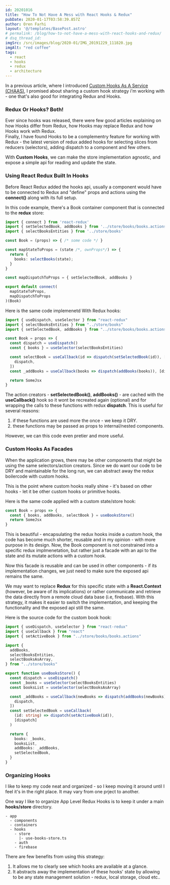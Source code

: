 ```yaml
---
id: 20201016
title: "How To Not Have A Mess with React Hooks & Redux"
pubDate: 2020-01-17T03:58:39.857Z
author: Oren Farhi
layout: '@/templates/BasePost.astro'
# permalink: /blog/how-to-not-have-a-mess-with-react-hooks-and-redux/
# dsq_thread_id:
imgSrc: /src/images/blog/2020-01/IMG_20191229_111820.jpg
imgAlt: "red coffee"
tags:
  - react
  - hooks
  - redux
  - architecture
---
```


In a previous article, where I introduced [Custom Hooks As A Service (CHAAS)](/blog/react-hooks-and-components-custom-hooks-as-minions-at-your-service/), I promised about sharing a custom hook strategy i'm working with - one that's also good for integrating Redux and Hooks.

### Redux Or Hooks? Both!

Ever since hooks was released, there were few good articles explaining on how Hooks differ from Redux, how Hooks may replace Redux and how Hooks work with Redux.  
Finally, I have found Hooks to be a complementry feature for working with Redux - the latest version of redux added hooks for selecting slices from reducers (selectors), adding dispatch to a component and few others.

With **Custom Hooks**, we can make the store implementation agnostic, and expose a simple api for reading and update the state.

### Using React Redux Built In Hooks

Before React Redux added the hooks api, usually a component would have to be connected to Redux and "define" props and actions using the **connect()** along with its full setup.

In this code example, there's a Book container component that is connected to the **redux** store:

```typescript
import { connect } from 'react-redux'
import { setSelectedBook, addBooks } from '../store/books/books.actions'
import { selectBooksEntities } from '../store/books'

const Book = (props) => { /* some code */ }

const mapStateToProps = (state /*, ownProps*/) => {
  return {
    books: selectBooks(state);
  }
}

const mapDispatchToProps = { setSelectedBook, addBooks }

export default connect(
  mapStateToProps,
  mapDispatchToProps
)(Book)
```

Here is the same code implemenetd With Redux hooks:

```typescript
import { useDispatch, useSelector } from "react-redux"
import { selectBooksEntities } from "../store/books"
import { setSelectedBook, addBooks } from "../store/books/books.actions"

const Book = props => {
  const dispatch = useDispatch()
  const { books } = useSelector(selectBooksEntities)

  const selectBook = useCallback(id => dispatch(setSelectedBook(id)), [
    dispatch,
  ])
  const _addBooks = useCallback(books => dispatch(addBooks(books)), [dispatch])

  return SomeJsx
}
```

The action creators - **setSelectedBook()**, **addBooks()** - are cached with the **useCallback()** hook so it wont be recreated again (optional) and for wrapping the calls to these functions with redux **dispatch**.
This is useful for several reasons:

1. if these functions are used more the once - we keep it DRY.
2. these functions may be passed as props to internal/nested components.

However, we can this code even pretier and more useful.

### Custom Hooks As Facades

When the application grows, there may be other components that might be using the same selectors/action creators. Since we do want our code to be DRY and maintainable for the long run, we can abstract away the redux boilercode with custom hooks.

This is the point where custom hooks really shine - it's based on other hooks - let it be other custom hooks or primitive hooks.

Here is the same code applied with a custom state/store hook:

```typescript
const Book = props => {
  const { books, addBooks, selectBook } = useBooksStore()
  return SomeJsx
}
```

This is beautiful - encapsulating the redux hooks inside a custom hook, the code has become much shorter, reusable and in my opinion - with more purpose in its design.
Now, the Book component is not constrained into a specific redux implmenetation, but rather just a facade with an api to the state and its mutate actions with a custom hook.

Now this facade is reusable and can be used in other components - if its implementation changes, we just need to make sure the exposed api remains the same.

We may want to replace **Redux** for this specific state with a **React.Context** (however, be aware of its implications) or rather communicate and retrieve the data directly from a remote cloud data base (i.e, firebase). With this strategy, it makes it easier to switch the implementation, and keeping the functionality and the exposed api still the same.

Here is the source code for the custom book hook:

```typescript
import { useDispatch, useSelector } from "react-redux"
import { useCallback } from "react"
import { setActiveBook } from "../store/books/books.actions"

import {
  addBooks,
  selectBooksEntities,
  selectBooksAsArray,
} from "../store/books"

export function useBooksStore() {
  const dispatch = useDispatch()
  const _books = useSelector(selectBooksEntities)
  const booksList = useSelector(selectBooksAsArray)

  const _addBooks = useCallback(newBooks => dispatch(addBooks(newBooks)), [
    dispatch,
  ])
  const setSelectedBook = useCallback(
    (id: string) => dispatch(setActiveBook(id)),
    [dispatch]
  )

  return {
    books: _books,
    booksList,
    addBooks: _addBooks,
    setSelectedBook,
  }
}
```

### Organizing Hooks

I like to keep my code neat and organized - so I keep moving it around until I feel it's in the right place. It may vary from one prject to another.

One way I like to organize App Level Redux Hooks is to keep it under a main **hooks/store** directory.

```
- app
  - components
  - containers
  - hooks
    - store
      |- use-books-store.ts
    - auth
    - firebase
```

There are few benefits from using this strategy:

1. It allows me to clearly see which hooks are available at a glance.
2. It abstracts away the implementation of these hooks' state by allowing to be any state management solution - redux, local storage, cloud etc..
